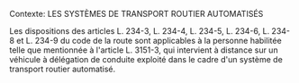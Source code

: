 Contexte: LES SYSTÈMES DE TRANSPORT ROUTIER AUTOMATISÉS

Les dispositions des articles L. 234-3, L. 234-4, L. 234-5, L. 234-6, L. 234-8 et L. 234-9 du code de la route sont applicables à la personne habilitée telle que mentionnée à l'article L. 3151-3, qui intervient à distance sur un véhicule à délégation de conduite exploité dans le cadre d'un système de transport routier automatisé.